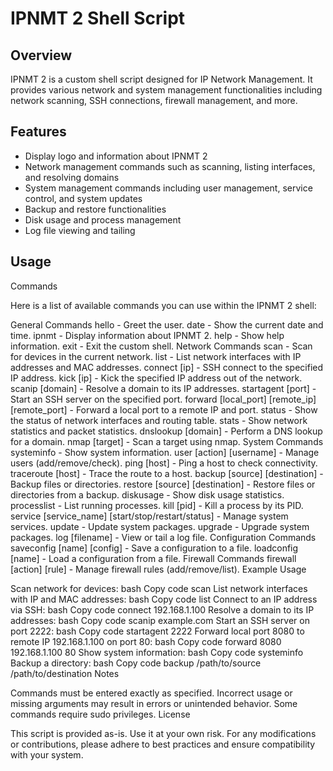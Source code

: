 # IPNMT 2 Shell Script

## Overview

IPNMT 2 is a custom shell script designed for IP Network Management. It provides various network and system management functionalities including network scanning, SSH connections, firewall management, and more.

## Features

- Display logo and information about IPNMT 2
- Network management commands such as scanning, listing interfaces, and resolving domains
- System management commands including user management, service control, and system updates
- Backup and restore functionalities
- Disk usage and process management
- Log file viewing and tailing

## Usage
Commands

Here is a list of available commands you can use within the IPNMT 2 shell:

General Commands
hello - Greet the user.
date - Show the current date and time.
ipnmt - Display information about IPNMT 2.
help - Show help information.
exit - Exit the custom shell.
Network Commands
scan - Scan for devices in the current network.
list - List network interfaces with IP addresses and MAC addresses.
connect [ip] - SSH connect to the specified IP address.
kick [ip] - Kick the specified IP address out of the network.
scanip [domain] - Resolve a domain to its IP addresses.
startagent [port] - Start an SSH server on the specified port.
forward [local_port] [remote_ip] [remote_port] - Forward a local port to a remote IP and port.
status - Show the status of network interfaces and routing table.
stats - Show network statistics and packet statistics.
dnslookup [domain] - Perform a DNS lookup for a domain.
nmap [target] - Scan a target using nmap.
System Commands
systeminfo - Show system information.
user [action] [username] - Manage users (add/remove/check).
ping [host] - Ping a host to check connectivity.
traceroute [host] - Trace the route to a host.
backup [source] [destination] - Backup files or directories.
restore [source] [destination] - Restore files or directories from a backup.
diskusage - Show disk usage statistics.
processlist - List running processes.
kill [pid] - Kill a process by its PID.
service [service_name] [start/stop/restart/status] - Manage system services.
update - Update system packages.
upgrade - Upgrade system packages.
log [filename] - View or tail a log file.
Configuration Commands
saveconfig [name] [config] - Save a configuration to a file.
loadconfig [name] - Load a configuration from a file.
Firewall Commands
firewall [action] [rule] - Manage firewall rules (add/remove/list).
Example Usage

Scan network for devices:
bash
Copy code
scan
List network interfaces with IP and MAC addresses:
bash
Copy code
list
Connect to an IP address via SSH:
bash
Copy code
connect 192.168.1.100
Resolve a domain to its IP addresses:
bash
Copy code
scanip example.com
Start an SSH server on port 2222:
bash
Copy code
startagent 2222
Forward local port 8080 to remote IP 192.168.1.100 on port 80:
bash
Copy code
forward 8080 192.168.1.100 80
Show system information:
bash
Copy code
systeminfo
Backup a directory:
bash
Copy code
backup /path/to/source /path/to/destination
Notes

Commands must be entered exactly as specified. Incorrect usage or missing arguments may result in errors or unintended behavior.
Some commands require sudo privileges.
License

This script is provided as-is. Use it at your own risk. For any modifications or contributions, please adhere to best practices and ensure compatibility with your system.
